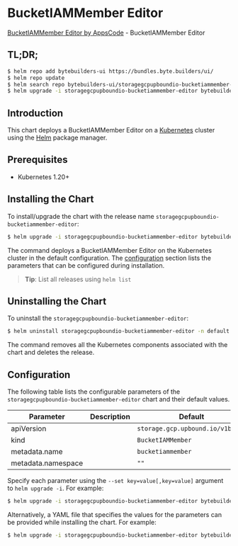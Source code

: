 # BucketIAMMember Editor

[BucketIAMMember Editor by AppsCode](https://byte.builders) - BucketIAMMember Editor

## TL;DR;

```bash
$ helm repo add bytebuilders-ui https://bundles.byte.builders/ui/
$ helm repo update
$ helm search repo bytebuilders-ui/storagegcpupboundio-bucketiammember-editor --version=v0.4.18
$ helm upgrade -i storagegcpupboundio-bucketiammember-editor bytebuilders-ui/storagegcpupboundio-bucketiammember-editor -n default --create-namespace --version=v0.4.18
```

## Introduction

This chart deploys a BucketIAMMember Editor on a [Kubernetes](http://kubernetes.io) cluster using the [Helm](https://helm.sh) package manager.

## Prerequisites

- Kubernetes 1.20+

## Installing the Chart

To install/upgrade the chart with the release name `storagegcpupboundio-bucketiammember-editor`:

```bash
$ helm upgrade -i storagegcpupboundio-bucketiammember-editor bytebuilders-ui/storagegcpupboundio-bucketiammember-editor -n default --create-namespace --version=v0.4.18
```

The command deploys a BucketIAMMember Editor on the Kubernetes cluster in the default configuration. The [configuration](#configuration) section lists the parameters that can be configured during installation.

> **Tip**: List all releases using `helm list`

## Uninstalling the Chart

To uninstall the `storagegcpupboundio-bucketiammember-editor`:

```bash
$ helm uninstall storagegcpupboundio-bucketiammember-editor -n default
```

The command removes all the Kubernetes components associated with the chart and deletes the release.

## Configuration

The following table lists the configurable parameters of the `storagegcpupboundio-bucketiammember-editor` chart and their default values.

|     Parameter      | Description |                   Default                   |
|--------------------|-------------|---------------------------------------------|
| apiVersion         |             | <code>storage.gcp.upbound.io/v1beta1</code> |
| kind               |             | <code>BucketIAMMember</code>                |
| metadata.name      |             | <code>bucketiammember</code>                |
| metadata.namespace |             | <code>""</code>                             |


Specify each parameter using the `--set key=value[,key=value]` argument to `helm upgrade -i`. For example:

```bash
$ helm upgrade -i storagegcpupboundio-bucketiammember-editor bytebuilders-ui/storagegcpupboundio-bucketiammember-editor -n default --create-namespace --version=v0.4.18 --set apiVersion=storage.gcp.upbound.io/v1beta1
```

Alternatively, a YAML file that specifies the values for the parameters can be provided while
installing the chart. For example:

```bash
$ helm upgrade -i storagegcpupboundio-bucketiammember-editor bytebuilders-ui/storagegcpupboundio-bucketiammember-editor -n default --create-namespace --version=v0.4.18 --values values.yaml
```
